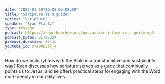 ```yaml
---
date: "2025-01-19T10:00:00-08:00"
title: "Scripture is a guide"
series: "scripture"
speaker: "Ryan Plantz"
type: message
podcast: https://arborchurchnw.org/podcast/scripture-is-a-guide.mp3
podcast_bytes: 21787229
podcast_duration: 30:15
youtube_id: sre8hDLbl_4
---
```

How do we build ryhtms with the Bible in a transformitive and sustainable way? Ryan discusses how scripture serves as a guide that continually points us to Jesus, and he offers practical steps for engaging with the Word more deeply in our daily lives.